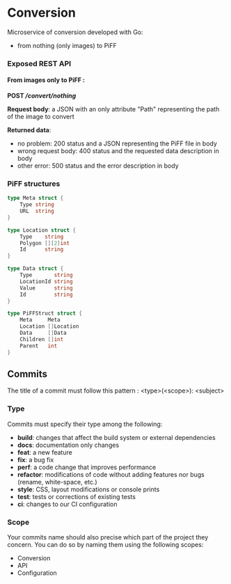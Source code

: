 # Conversion
Microservice of conversion developed with Go:
* from nothing (only images) to PiFF

### Exposed REST API
#### From images only to PiFF :   
**POST */convert/nothing***  

**Request body**: a JSON with an only attribute "Path" representing the path of the image to convert  

**Returned data**: 
- no problem: 200 status and a JSON representing the PiFF file in body
- wrong request body: 400 status and the requested data description in body
- other error: 500 status and the error description in body

### PiFF structures

```Go
type Meta struct {
	Type string
	URL  string
}
```
```Go
type Location struct {
	Type    string
	Polygon [][2]int
	Id      string
}
```
```Go
type Data struct {
	Type       string
	LocationId string
	Value      string
	Id         string
}
```
```Go
type PiFFStruct struct {
	Meta     Meta
	Location []Location
	Data     []Data
	Children []int
	Parent   int
}
```

## Commits
The title of a commit must follow this pattern : \<type>(\<scope>): \<subject>

### Type
Commits must specify their type among the following:
* **build**: changes that affect the build system or external dependencies
* **docs**: documentation only changes
* **feat**: a new feature
* **fix**: a bug fix
* **perf**: a code change that improves performance
* **refactor**: modifications of code without adding features nor bugs (rename, white-space, etc.)
* **style**: CSS, layout modifications or console prints
* **test**: tests or corrections of existing tests
* **ci**: changes to our CI configuration


### Scope
Your commits name should also precise which part of the project they concern. You can do so by naming them using the following scopes:
* Conversion
* API
* Configuration
